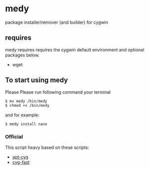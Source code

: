 # medy
package installer/remover (and builder) for cygwin

## requires
medy requires requires the cygwin default environment and optional packages below.

- wget

## To start using medy
Please Please run following command your terminal

~~~ bash
$ mv medy /bin/medy
$ chmod +x /bin/medy
~~~

and for example:

~~~ bash
$ medy install nano
~~~

### Official
This script heavy based on these scripts:
- [apt-cyg](https://github.com/transcode-open/apt-cyg)
- [cyg-fast](https://github.com/tmshn/cyg-fast/)

